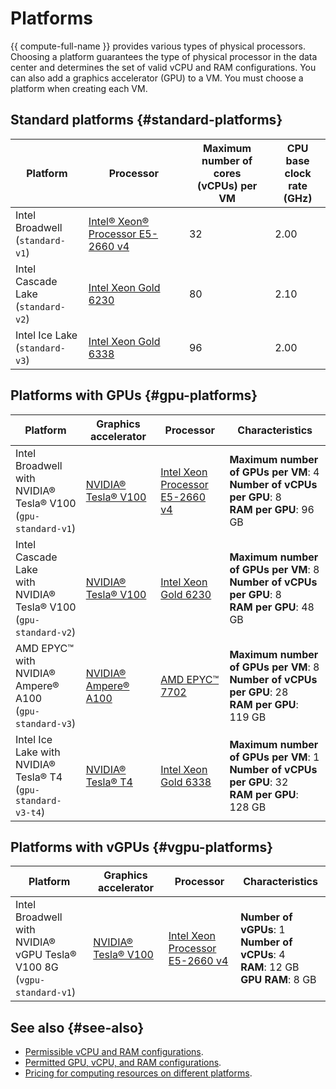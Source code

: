 # Platforms

{{ compute-full-name }} provides various types of physical processors. Choosing a platform guarantees the type of physical processor in the data center and determines the set of valid vCPU and RAM configurations. You can also add a graphics accelerator (GPU) to a VM. You must choose a platform when creating each VM.

## Standard platforms {#standard-platforms}

| Platform | Processor | Maximum number of cores</br>(vCPUs) per VM | CPU base</br>clock rate (GHz) |
| --- | --- | --- | --- |
| Intel Broadwell</br>(`standard-v1`) | [Intel® Xeon® Processor E5-2660 v4](https://ark.intel.com/content/www/us/en/ark/products/91772/intel-xeon-processor-e5-2660-v4-35m-cache-2-00-ghz.html) | 32 | 2.00 |
| Intel Cascade Lake</br>(`standard-v2`) | [Intel Xeon Gold 6230](https://ark.intel.com/content/www/us/en/ark/products/192437/intel-xeon-gold-6230-processor-27-5m-cache-2-10-ghz.html) | 80 | 2.10 |
| Intel Ice Lake</br>(`standard-v3`) | [Intel Xeon Gold 6338](https://ark.intel.com/content/www/us/en/ark/products/212285/intel-xeon-gold-6338-processor-48m-cache-2-00-ghz.html) | 96 | 2.00 |

## Platforms with GPUs {#gpu-platforms}

| Platform | Graphics</br>accelerator | Processor | Characteristics |
| --- | --- | --- | --- |
| Intel Broadwell with</br>NVIDIA® Tesla® V100</br>(`gpu-standard-v1`) | [NVIDIA® Tesla® V100](https://www.nvidia.com/en-us/data-center/v100/) | [Intel Xeon</br>Processor E5-2660 v4](https://ark.intel.com/content/www/us/en/ark/products/91772/intel-xeon-processor-e5-2660-v4-35m-cache-2-00-ghz.html) | **Maximum number of GPUs per VM**: 4 </br> **Number of vCPUs per GPU**: 8 </br> **RAM per GPU**: 96 GB |
| Intel Cascade Lake</br>with NVIDIA® Tesla® V100</br>(`gpu-standard-v2`) | [NVIDIA® Tesla® V100](https://www.nvidia.com/en-us/data-center/v100/) | [Intel Xeon Gold 6230](https://www.intel.com/content/www/us/en/products/processors/xeon/scalable/gold-processors/gold-6230.html) | **Maximum number of GPUs per VM**: 8 </br> **Number of vCPUs per GPU**: 8 </br> **RAM per GPU**: 48 GB |
| AMD EPYC™</br>with NVIDIA® Ampere® A100</br>(`gpu-standard-v3`) | [NVIDIA® Ampere® A100](https://www.nvidia.com/en-us/data-center/a100/) | [AMD EPYC™ 7702](https://www.amd.com/en/products/cpu/amd-epyc-7702) | **Maximum number of GPUs per VM**: 8 </br> **Number of vCPUs per GPU**: 28 </br> **RAM per GPU**: 119 GB |
Intel Ice Lake with</br>NVIDIA® Tesla® T4</br>(`gpu-standard-v3-t4`) | [NVIDIA® Tesla® T4](https://www.nvidia.com/en-us/data-center/tesla-t4//) | [Intel Xeon Gold 6338](https://www.intel.ru/content/www/us/en/products/sku/212285/intel-xeon-gold-6338-processor-48m-cache-2-00-ghz/specifications.html) | **Maximum number of GPUs per VM**: 1 </br> **Number of vCPUs per GPU**: 32 </br> **RAM per GPU**: 128 GB

## Platforms with vGPUs {#vgpu-platforms}

| Platform | Graphics</br>accelerator | Processor | Characteristics |
| --- | --- | --- | --- |
| Intel Broadwell with</br>NVIDIA® vGPU Tesla® V100 8G</br>(`vgpu-standard-v1`) | [NVIDIA® Tesla® V100](https://www.nvidia.com/en-us/data-center/v100/) | [Intel Xeon</br>Processor E5-2660 v4](https://ark.intel.com/content/www/us/en/ark/products/91772/intel-xeon-processor-e5-2660-v4-35m-cache-2-00-ghz.html) | **Number of vGPUs**: 1</br>**Number of vCPUs**: 4</br>**RAM**: 12 GB</br>**GPU RAM**: 8 GB |

## See also {#see-also}

* [Permissible vCPU and RAM configurations](performance-levels.md).
* [Permitted GPU, vCPU, and RAM configurations](gpus.md#config).
* [Pricing for computing resources on different platforms](../pricing.md#prices).

